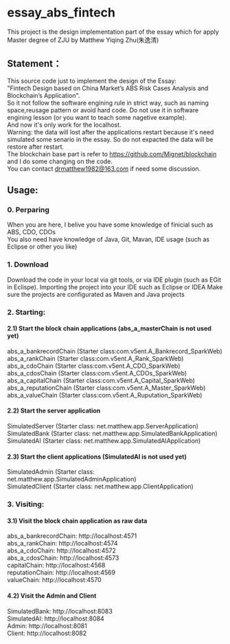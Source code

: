 # essay_abs_fintech

This project is the design implementation part of the essay which for apply Master degree of ZJU by Matthew Yiqing Zhu(朱逸清)

## Statement：

This source code just to implement the design of the Essay:   
"Fintech Design based on China Market’s ABS Risk Cases Analysis and Blockchain’s Application".     
So it not follow the software engining rule in strict way, such as naming space,reusage pattern or avoid hard code. Do not use it in software engining lesson (or you want to teach some nagetive example).   
And now it's only work for the localhost.   
Warning: the data will lost after the applications restart because it's need simulated some senario in the essay. So do not expacted the data will be restore after restart.   
The blockchain base part is refer to https://github.com/Mignet/blockchain and I do some changing on the code.  
You can contact drmatthew1982@163.com if need some discussion.   

## Usage:

### 0. Perparing
When you are here, I belive you have some knowledge of finicial such as ABS, CDO, CDOs  
You also need have knowledge of Java, Git, Mavan, IDE usage (such as Eclipse or other you like)  

### 1. Download
Download the code in your local via git tools, or via IDE plugin (such as EGit in Eclispe). 
Importing the project into your IDE such as Eclipse or IDEA
Make sure the projects are configurated as Maven and Java projects

### 2. Starting:
#### 2.1) Start the block chain applications (abs_a_masterChain is not used yet)
abs_a_bankrecordChain (Starter class:com.v5ent.A_Bankrecord_SparkWeb)   
abs_a_rankChain (Starter class:com.v5ent.A_Rank_SparkWeb)   
abs_a_cdoChain (Starter class:com.v5ent.A_CDO_SparkWeb)   
abs_a_cdosChain (Starter class:com.v5ent.A_CDOs_SparkWeb)   
abs_a_capitalChain (Starter class:com.v5ent.A_Capital_SparkWeb)  
abs_a_reputationChain (Starter class:com.v5ent.A_Master_SparkWeb)  
abs_a_valueChain (Starter class:com.v5ent.A_Ruputation_SparkWeb)  

#### 2.2) Start the server application
SimulatedServer (Starter class: net.matthew.app.ServerApplication)    
SimulatedBank (Starter class: net.matthew.app.SimulatedBankApplication)    
SimulatedAI (Starter class: net.matthew.app.SimulatedAIApplication)  

#### 2.3) Start the client applications (SimulatedAI is not used yet)
SimulatedAdmin (Starter class: net.matthew.app.SimulatedAdminApplication)    
SimulatedClient (Starter class: net.matthew.app.ClientApplication)  

### 3. Visiting:
#### 3.1) Visit the block chain application as raw data
abs_a_bankrecordChain: http://localhost:4571  
abs_a_rankChain: http://localhost:4574  
abs_a_cdoChain: http://localhost:4572  
abs_a_cdosChain: http://localhost:4573   
capitalChain: http://localhost:4568    
reputationChain: http://localhost:4569    
valueChain: http://localhost:4570  

#### 4.2) Visit the Admin and Client
SimulatedBank: http://localhost:8083    
SimulatedAI: http://localhost:8084   
Admin: http://localhost:8081    
Client: http://localhost:8082    
